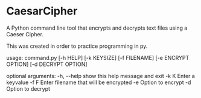 # CaesarCipher
A Python command line tool that encrypts and decrypts text files using a Caeser Cipher. 

This was created in order to practice programming in py. 


usage: command.py [-h HELP] [-k KEYSIZE] [-f FILENAME] [-e ENCRYPT OPTION] [-d DECRYPT OPTION]

optional arguments:
  -h, --help  show this help message and exit
  -k K        Enter a keyvalue
  -f F        Enter filename that will be encrypted
  -e          Option to encrypt
  -d          Option to decrypt
